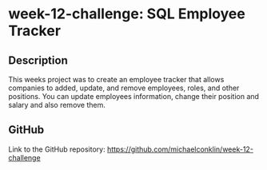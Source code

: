 # week-12-challenge: SQL Employee Tracker

## Description
This weeks project was to create an employee tracker that allows companies to added, update, and remove employees, roles, and other positions. You can update employees information, change their position and salary and also remove them.

## GitHub
Link to the GitHub repository: https://github.com/michaelconklin/week-12-challenge
